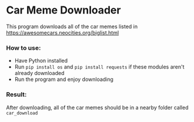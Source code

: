 # Car Meme Downloader

This program downloads all of the car memes listed in https://awesomecars.neocities.org/biglist.html

### How to use:

-   Have Python installed
-   Run `pip install os` and `pip install requests` if these modules aren't already downloaded
-   Run the program and enjoy downloading

### Result:

After downloading, all of the car memes should be in a nearby folder called `car_download`

